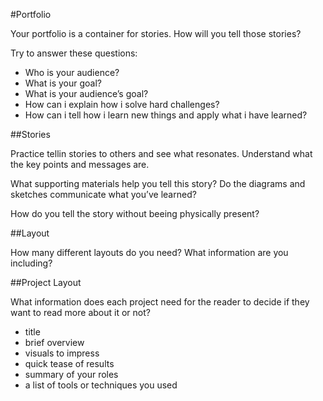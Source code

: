 #Portfolio

Your portfolio is a container for stories. 
How will you tell those stories? 

Try to answer these questions:
- Who is your audience? 
- What is your goal? 
- What is your audience’s goal? 
- How can i explain how i solve hard challenges? 
- How can i tell how i learn new things and apply what i have learned? 

##Stories

Practice tellin stories to others and see what resonates. Understand what the key points and messages are.

What supporting materials help you tell this story? Do the diagrams and sketches communicate what you’ve learned?

How do you tell the story without beeing physically present?

##Layout

How many different layouts do you need? 
What information are you including?

##Project Layout

What information does each project need for the reader to decide if they want to read more about it or not?

- title
- brief overview
- visuals to impress
- quick tease of results
- summary of your roles
- a list of tools or techniques you used